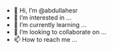 - 👋 Hi, I’m @abdullahesr
- 👀 I’m interested in ...
- 🌱 I’m currently learning ...
- 💞️ I’m looking to collaborate on ...
- 📫 How to reach me ...

<!---
abdullahesr/abdullahesr is a ✨ special ✨ repository because its `README.md` (this file) appears on your GitHub profile.
You can click the Preview link to take a look at your changes.
--->
